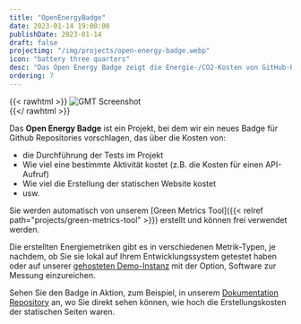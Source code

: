 ```yaml
---
title: "OpenEnergyBadge"
date: 2023-01-14 19:00:00
publishDate: 2023-01-14
draft: false
projectimg: "/img/projects/open-energy-badge.webp"
icon: "battery three quarters"
desc: "Das Open Energy Badge zeigt die Energie-/CO2-Kosten von GitHub-Projekttests und Aktivitäten wie API-Aufrufe. Generiert vom Green Metrics Tool, fördert es Transparenz in Softwareentwicklung."
ordering: 7
---
```


{{< rawhtml >}}
<img class="ui big rounded bordered image" src="/img/projects/open-energy-badge.webp" alt="GMT Screenshot" loading="lazy" style="margin:auto;">
<br>
{{</ rawhtml >}}

Das **Open Energy Badge** ist ein Projekt, bei dem wir ein neues Badge für Github Repositories vorschlagen, das über die Kosten von:

- die Durchführung der Tests im Projekt
- Wie viel eine bestimmte Aktivität kostet (z.B. die Kosten für einen API-Aufruf)
- Wie viel die Erstellung der statischen Website kostet
- usw.

Sie werden automatisch von unserem [Green Metrics Tool]({{< relref path="projects/green-metrics-tool" >}}) erstellt und können frei verwendet werden.

Die erstellten Energiemetriken gibt es in verschiedenen Metrik-Typen, je nachdem, ob Sie sie lokal auf Ihrem Entwicklungssystem getestet haben
oder auf unserer [gehosteten Demo-Instanz](https://metrics.green-coding.io) mit der Option, Software zur Messung einzureichen.

Sehen Sie den Badge in Aktion, zum Beispiel, in unserem [Dokumentation Repository](https://github.com/green-coding-solutions/documentation) an, wo Sie direkt sehen können, wie hoch die Erstellungskosten der statischen Seiten waren.
